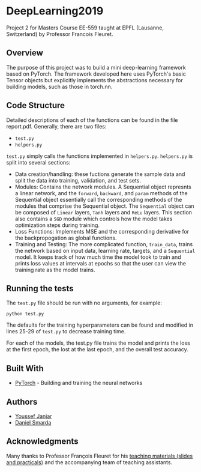 # DeepLearning2019
Project 2 for Masters Course EE-559 taught at EPFL (Lausanne, Switzerland) by Professor Francois Fleuret.

## Overview
The purpose of this project was to build a mini deep-learning framework based on PyTorch. The framework developed here uses PyTorch's basic Tensor objects but explicitly implements the abstractions necessary for building models, such as those in torch.nn.

## Code Structure
Detailed descriptions of each of the functions can be found in the file report.pdf. Generally, there are two files:
* `test.py`
* `helpers.py`

`test.py` simply calls the functions implemented in `helpers.py`. `helpers.py` is split into several sections:
* Data creation/handling: these fuctions generate the sample data and split the data into training, validation, and test sets.
* Modules: Contains the network modules. A Sequential object represnts a linear network, and the `forward`, `backward`, and `param` methods of the Sequential object essentially call the corresponding methods of the modules that comprise the Sequential object. The `Sequential` object can be composed
of `Linear` layers, `Tanh` layers and `ReLu` layers. This section also contains a `SGD` module which controls how the model takes optimization steps during training.
* Loss Functions: Implements MSE and the corresponding derivative for the backpropogation as global functions.
* Training and Testing: The more complicated function, `train_data`, trains the network based on input data, learning rate, targets, and a `Sequential` model.
It keeps track of how much time the model took to train and prints loss values at intervals at epochs so that the user can view the training rate as the model trains. 

## Running the tests

The `test.py` file should be run with no arguments, for example:

```python test.py```

The defaults for the training hyperparameters can be found and modified in lines 25-29 of `test.py` to decrease training time. 

For each of the models, the test.py file trains the model and prints the loss at the first epoch, the lost at the last epoch, and the overall test accuracy.

## Built With

* [PyTorch](https://pytorch.org/) - Building and training the neural networks


## Authors

* [Youssef Janjar](https://github.com/YoussefJanjar)
* [Daniel Smarda](https://github.com/danieljsmarda/)

## Acknowledgments

Many thanks to Professor Fran&#231;ois Fleuret for his [teaching materials (slides and practicals)](https://fleuret.org/ee559/index.html) and the accompanying team of teaching assistants. 
